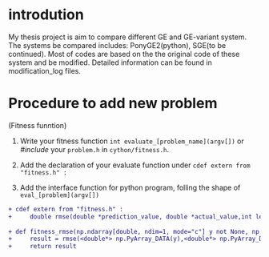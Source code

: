 # introdution
My thesis project is aim to compare different GE and GE-variant system.
The systems be compared includes: PonyGE2(python), SGE(to be continued). Most of codes are based on the the original code of these system and be modified. Detailed information can be found in modification_log files.


# Procedure to add new problem
(Fitness funntion)
1. Write your fitness function  `int evaluate_[problem_name](argv[])` or _#include_ your `problem.h` in `cython/fitness.h`.

2. Add the declaration of your evaluate function under `cdef extern from "fitness.h" :`
    
3. Add the interface function for python program, folling the shape of `eval_[problem](argv[])`
       

```diff
+ cdef extern from "fitness.h" :
+     double rmse(double *prediction_value, double *actual_value,int length);
    
+ def fitness_rmse(np.ndarray[double, ndim=1, mode="c"] y not None, np.ndarray[double, ndim=1, mode="c"] yhat not None):
+     result = rmse(<double*> np.PyArray_DATA(y),<double*> np.PyArray_DATA(yhat),y.shape[0])
+     return result
```
